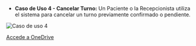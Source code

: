 * **Caso de Uso 4 - Cancelar Turno:**
Un Paciente o la Recepcionista utiliza el sistema para cancelar un turno previamente confirmado o pendiente.

![Caso de uso 4](/Actividad-n°2/imagenes/dcu4.jpg)

[Accede a OneDrive](https://1drv.ms/i/c/f2bf844ed8279638/ET7cHdWp0qhIruLnER7InnMBcWWzRvdCohAs87_auT_g3g?e=6k1ogx)